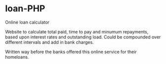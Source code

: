 # loan-PHP
Online loan calculator

Website to calculate total paid, time to pay  and minumum repayments, based upon interest rates and outstanding load. Could be compounded over different intervals and add in bank charges.

Written way before the banks offered this online service for their homeloans.
